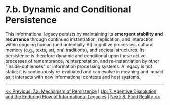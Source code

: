 # 7.b. Dynamic and Conditional Persistence

This informational legacy persists by maintaining its **emergent stability and recurrence** through continued instantiation, replication, and interaction within ongoing human (and potentially AI) cognitive processes, cultural memory (e.g., texts, art, oral traditions), and societal structures. Its persistence is therefore dynamic and conditional upon these active processes of remembrance, reinterpretation, and re-instantiation by other "inside-out lenses" or information processing systems. A legacy is not static; it is continuously re-evaluated and can evolve in meaning and impact as it interacts with new informational contexts and host systems.

---
[<< Previous: 7.a. Mechanism of Persistence](7a-mechanism-persistence.md) | [Up: 7. Agentive Dissolution and the Enduring Flow of Informational Legacies](7-agentive-dissolution-legacy.md) | [Next: 8. Fluid Reality >>](../08-fluid-reality/8-fluid-reality.md)
